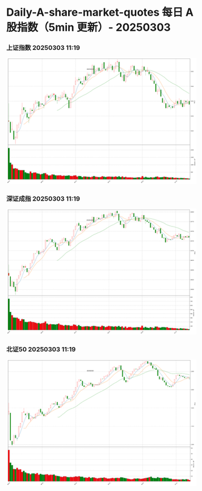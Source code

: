 
# Daily-A-share-market-quotes 每日 A 股指数（5min 更新）- 20250303

### 上证指数 20250303 11:19
![](./fig/2025/3/20250303-sh000001.png)

### 深证成指 20250303 11:19
![](./fig/2025/3/20250303-sz399001.png)

### 北证50 20250303 11:19
![](./fig/2025/3/20250303-bj899050.png)
